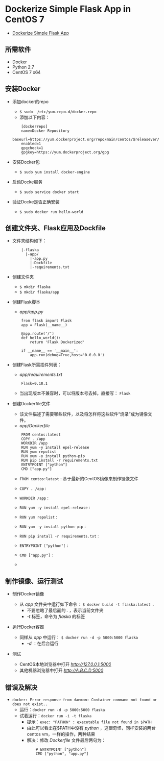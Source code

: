 # Dockerize Simple Flask App in CentOS 7

* [Dockerize Simple Flask App](http://containertutorials.com/docker-compose/flask-simple-app.html)

## 所需软件
* Docker
* Python 2.7
* CentOS 7 x64


## 安装Docker

* 添加docker的repo
    * `$ sudo  /etc/yum.repo.d/docker.repo`
    * 添加以下内容：
    ```
        [dockerrepo]
        name=Docker Repository
        baseurl=https://yum.dockerproject.org/repo/main/centos/$releasever/
        enabled=1
        gpgcheck=1
        gpgkey=https://yum.dockerproject.org/gpg    
    ```
* 安装Docker包
    * `$ sudo yum install docker-engine`
    
* 启动Docke服务
    * `$ sudo service docker start`
    
* 验证Docke是否正确安装
    * `$ sudo docker run hello-world`
    
## 创建文件夹、Flask应用及Dockfile

* 文件夹结构如下：
    ```
        |-flaska
          |-app/
            |-app.py
            |-Dockfile
            |-requirements.txt
    ```

* 创建文件夹
    * `$ mkdir flaska` 
    * `$ mkdir flaska/app` 
* 创建Flask脚本 
    * *app/app.py*
    ```
        from flask import Flask
        app = Flask(__name__)

        @app.route('/')
        def hello_world():
            return 'Flask Dockerized'

        if __name__ == '__main__':
            app.run(debug=True,host='0.0.0.0')    
    ```
* 创建Flask所需插件列表： 
    * *app/requirements.txt* 
    ```
        Flask=0.10.1
    ```
    * 当出现版本不兼容时，可以将版本号去掉，直接写： `Flask`
    
* 创建Dockerfile文件
    * 该文件描述了需要哪些软件，以及将怎样将这些软件“烧录”成为镜像文件。
    * *app/Dockerfile*
    ```
        FROM centos:latest
        COPY . /app
        WORKDIR /app
        RUN yum -y install epel-release
        RUN yum repolist
        RUN yum -y install python-pip
        RUN pip install -r requirements.txt
        ENTRYPOINT ["python"]
        CMD ["app.py"]    
    ```
    
    * `FROM centos:latest` : 基于最新的CentOS镜像来制作镜像文件
    * `COPY . /app` : 
    * `WORKDIR /app` : 
    * `RUN yum -y install epel-release` : 
    * `RUN yum repolist` : 
    * `RUN yum -y install python-pip` : 
    * `RUN pip install -r requirements.txt` : 
    * `ENTRYPOINT ["python"]` : 
    * `CMD ["app.py"]` : 
    
    * 
    
## 制作镜像、运行测试

* 制作Docker镜像
    * 从 *app* 文件夹中运行如下命令：
        `$ docker build -t flaska:latest .`
        * 不要忽略了最后面的 *.* ，表示当前文件夹
        * *-t* 标签，命令为 *flaska* 的标签
        
* 运行Docker容器
    * 同样从 *app* 中运行：
        `$ docker run -d -p 5000:5000 flaska`
        * *-d* ：在后台运行
        
* 测试
    * CentOS本地浏览器中打开 *http://127.0.0.1:5000*
    * 其他机器浏览器中打开 *http://A.B.C.D:5000*
    
    
## 错误及解决

* `docker: Error response from daemon: Container command not found or does not exist..`
    * 运行：`docker run -d -p 5000:5000 flaska`
    * 试着运行：`docker run -i -t flaska`
        * 提示：`exec: "PATHON" : executable file not found in $PATH`
        * 由此可以看出在$PATH中没有 *python* ，这很奇怪，同样安装的两台centos vm，一样的操作，两种结果
        * 解决：修改 *Dockerfile* 文件最后两句为：
            ```
                # ENTRYPOINT ["python"]
                CMD ["python", "app.py"]    
            ```
        
 
 
 
 
 
 
 
 
 